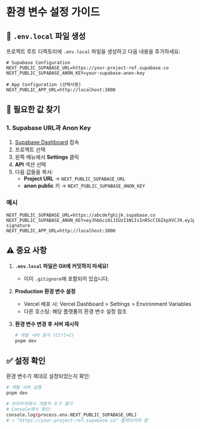 # 환경 변수 설정 가이드

## 📝 `.env.local` 파일 생성

프로젝트 루트 디렉토리에 `.env.local` 파일을 생성하고 다음 내용을 추가하세요:

```env
# Supabase Configuration
NEXT_PUBLIC_SUPABASE_URL=https://your-project-ref.supabase.co
NEXT_PUBLIC_SUPABASE_ANON_KEY=your-supabase-anon-key

# App Configuration (선택사항)
NEXT_PUBLIC_APP_URL=http://localhost:3000
```

## 🔑 필요한 값 찾기

### 1. Supabase URL과 Anon Key

1. [Supabase Dashboard](https://app.supabase.com) 접속
2. 프로젝트 선택
3. 왼쪽 메뉴에서 **Settings** 클릭
4. **API** 섹션 선택
5. 다음 값들을 복사:
   - **Project URL** → `NEXT_PUBLIC_SUPABASE_URL`
   - **anon public** 키 → `NEXT_PUBLIC_SUPABASE_ANON_KEY`

### 예시

```env
NEXT_PUBLIC_SUPABASE_URL=https://abcdefghijk.supabase.co
NEXT_PUBLIC_SUPABASE_ANON_KEY=eyJhbGciOiJIUzI1NiIsInR5cCI6IkpXVCJ9.eyJpc3MiOiJzdXBhYmFzZSIsInJlZiI6ImFiY2RlZmdoaWprIiwicm9sZSI6ImFub24iLCJpYXQiOjE2ODk1ODk2MDAsImV4cCI6MjAwNTE2NTYwMH0.example-signature
NEXT_PUBLIC_APP_URL=http://localhost:3000
```

## ⚠️ 중요 사항

1. **`.env.local` 파일은 Git에 커밋하지 마세요!**
   - 이미 `.gitignore`에 포함되어 있습니다.

2. **Production 환경 변수 설정**
   - Vercel 배포 시: Vercel Dashboard > Settings > Environment Variables
   - 다른 호스팅: 해당 플랫폼의 환경 변수 설정 참조

3. **환경 변수 변경 후 서버 재시작**
   ```bash
   # 개발 서버 중지 (Ctrl+C)
   pnpm dev
   ```

## ✅ 설정 확인

환경 변수가 제대로 설정되었는지 확인:

```bash
# 개발 서버 실행
pnpm dev

# 브라우저에서 개발자 도구 열기
# Console에서 확인:
console.log(process.env.NEXT_PUBLIC_SUPABASE_URL)
# → "https://your-project-ref.supabase.co" 출력되어야 함
```
